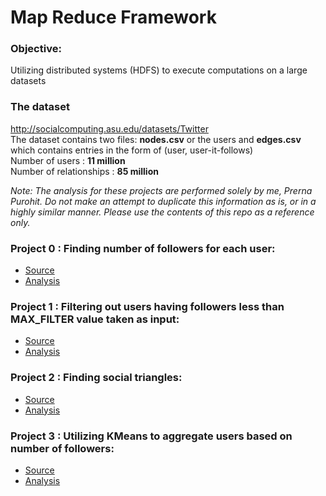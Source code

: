 # Map Reduce Framework

### Objective: 
Utilizing distributed systems (HDFS) to execute computations on a large datasets 

### The dataset
http://socialcomputing.asu.edu/datasets/Twitter <br />
The dataset contains two files: **nodes.csv** or the users and **edges.csv** which contains entries in the form of (user, user-it-follows) <br />
Number of users : **11 million** <br />
Number of relationships : **85 million** <br />

_Note: The analysis for these projects are performed solely by me, Prerna Purohit. Do not make an attempt to duplicate this information as is, or in a highly similar manner. Please use the contents of this repo as a reference only._

### Project 0 : Finding number of followers for each user:
 - [Source](https://github.com/prerna-p/map-reduce-programs/blob/master/twitter-follower-count/src/main/java/followercounts/FollowerCount.java)
 - [Analysis](https://github.com/prerna-p/map-reduce-programs/tree/master/twitter-follower-count#project-0-finding-number-of-followers-for-each-user)

### Project 1 : Filtering out users having followers less than MAX_FILTER value taken as input:
 - [Source](https://github.com/prerna-p/map-reduce-programs/blob/master/twitter-follower-count/src/main/java/joins/MaxFilter.java)
 - [Analysis](https://github.com/prerna-p/map-reduce-programs/tree/master/twitter-follower-count#project-1-max-filter)

 ### Project 2 : Finding social triangles:
 - [Source](https://github.com/prerna-p/map-reduce-programs/tree/master/twitter-follower-count/src/main/java/joins)
 - [Analysis](https://github.com/prerna-p/map-reduce-programs/blob/master/twitter-follower-count/src/main/java/joins/JoinsREADME.md)

  ### Project 3 : Utilizing KMeans to aggregate users based on number of followers:
 - [Source](https://github.com/prerna-p/map-reduce-programs/tree/master/twitter-follower-count/src/main/java/kmeans)
 - [Analysis]()

